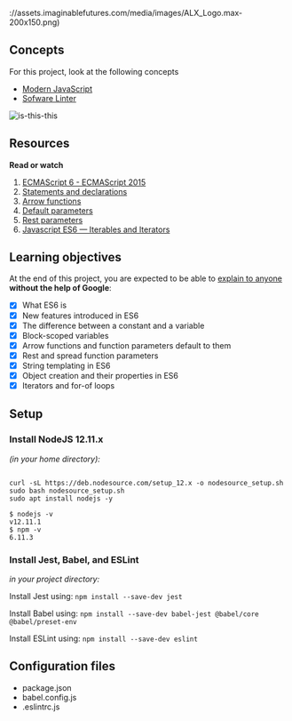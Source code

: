 ://assets.imaginablefutures.com/media/images/ALX_Logo.max-200x150.png)


## Concepts
For this project, look at the following concepts
- [Modern JavaScript](https://intranet.alxswe.com/concepts/541)
- [Sofware Linter](https://intranet.alxswe.com/concepts/542)


![is-this-this](/assets/is-this-this.png)


## Resources
__Read or watch__
1. [ECMAScript 6 - ECMAScript 2015](https://www.w3schools.com/js/js_es6.asp)
2. [Statements and declarations](https://developer.mozilla.org/en-US/docs/Web/JavaScript/Reference/Statements)
3. [Arrow functions](https://developer.mozilla.org/en-US/docs/Web/JavaScript/Reference/Functions/Arrow_functions)
4. [Default parameters](https://developer.mozilla.org/en-US/docs/Web/JavaScript/Reference/Functions/Default_parameters)
5. [Rest parameters](https://developer.mozilla.org/en-US/docs/Web/JavaScript/Reference/Functions/rest_parameters)
6. [Javascript ES6 — Iterables and Iterators](https://towardsdatascience.com/javascript-es6-iterables-and-iterators-de18b54f4d4?gi=262f1ebd4637)

## Learning objectives
At the end of this project, you are expected to  be able to [explain to anyone](https://fs.blog/feynman-learning-technique/) __without the help of Google__:

* [X] What ES6 is
* [X] New features introduced in ES6
* [X] The difference between a constant and a variable
* [X] Block-scoped variables
* [X] Arrow functions and function parameters default to them
* [X] Rest and spread function parameters
* [X] String templating in ES6
* [X] Object creation and their properties in ES6
* [X] Iterators and for-of loops

## Setup
### Install NodeJS 12.11.x

*(in your home directory):*
```

curl -sL https://deb.nodesource.com/setup_12.x -o nodesource_setup.sh
sudo bash nodesource_setup.sh
sudo apt install nodejs -y
```
```
$ nodejs -v
v12.11.1
$ npm -v
6.11.3
```
### Install Jest, Babel, and ESLint

*in your project directory:*

Install Jest using: `npm install --save-dev jest`

Install Babel using: `npm install --save-dev babel-jest @babel/core @babel/preset-env`

Install ESLint using: `npm install --save-dev eslint`

## Configuration files
- package.json
- babel.config.js
- .eslintrc.js
